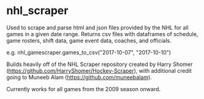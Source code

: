 # nhl_scraper
Used to scrape and parse html and json files provided by the NHL for all games in a given date range. Returns csv files with dataframes of schedule, game rosters, shift data, game event data, coaches, and officials. 

e.g. nhl_gamescraper.games_to_csv("2017-10-07", "2017-10-10")

Builds heavily off of the NHL Scraper repository created by Harry Shomer (https://github.com/HarryShomer/Hockey-Scraper), with additional credit going to Muneeb Alam (https://github.com/muneebalam). 

Currently works for all games from the 2009 season onward. 
